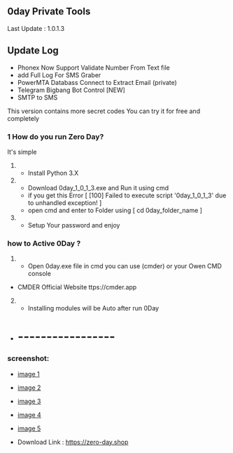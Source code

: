 ## 0day Private Tools
Last Update : 1.0.1.3

## Update Log
- Phonex Now Support Validate Number From Text file
- add Full Log For SMS Graber
- PowerMTA Databass Connect to Extract Email (private)
- Telegram Bigbang Bot Control [NEW]
- SMTP to SMS


This version contains more secret codes
You can try it for free and completely
### 1 How do you run Zero Day?
It's simple

1. - Install Python 3.X
2. - Download 0day_1_0_1_3.exe and Run it using cmd
   - if you get this Error [ [100] Failed to execute script '0day_1_0_1_3' due to unhandled exception! ]
   - open cmd and enter to Folder using [ cd 0day_folder_name ]
3. - Setup Your password and enjoy

### how to Active 0Day ?

1. - Open 0day.exe file in cmd you can use (cmder) or your Owen CMD console
- CMDER Official Website ttps://cmder.app
2. - Installing modules will be Auto after run 0Day
- # -----------------
### screenshot:
- [image 1](/screan/Screenshot_1.png)
- [image 2](/screan/Screenshot_2.png)
- [image 3](/screan/Screenshot_3.png)
- [image 4](/screan/Screenshot_4.png)
- [image 5](/screan/Screenshot_5.png)

- Download Link : https://zero-day.shop
